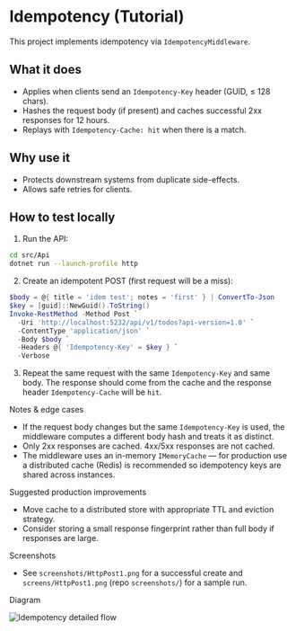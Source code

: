 # Idempotency (Tutorial)

This project implements idempotency via `IdempotencyMiddleware`.

## What it does

- Applies when clients send an `Idempotency-Key` header (GUID, ≤ 128 chars).
- Hashes the request body (if present) and caches successful 2xx responses for 12 hours.
- Replays with `Idempotency-Cache: hit` when there is a match.

## Why use it

- Protects downstream systems from duplicate side-effects.
- Allows safe retries for clients.

## How to test locally

1) Run the API:

```bash
cd src/Api
dotnet run --launch-profile http
```

2) Create an idempotent POST (first request will be a miss):
```powershell
$body = @{ title = 'idem test'; notes = 'first' } | ConvertTo-Json
$key = [guid]::NewGuid().ToString()
Invoke-RestMethod -Method Post `
  -Uri 'http://localhost:5232/api/v1/todos?api-version=1.0' `
  -ContentType 'application/json' `
  -Body $body `
  -Headers @{ 'Idempotency-Key' = $key } `
  -Verbose
```

3) Repeat the same request with the same `Idempotency-Key` and same body. The response should come from the cache and the response header `Idempotency-Cache` will be `hit`.

Notes & edge cases
- If the request body changes but the same `Idempotency-Key` is used, the middleware computes a different body hash and treats it as distinct.
- Only 2xx responses are cached. 4xx/5xx responses are not cached.
- The middleware uses an in-memory `IMemoryCache` — for production use a distributed cache (Redis) is recommended so idempotency keys are shared across instances.

Suggested production improvements

- Move cache to a distributed store with appropriate TTL and eviction strategy.
- Consider storing a small response fingerprint rather than full body if responses are large.

Screenshots

- See `screenshots/HttpPost1.png` for a successful create and `screens/HttpPost1.png` (repo `screenshots/`) for a sample run.

Diagram

![Idempotency detailed flow](docs/diagrams/idempotency-detailed.png)
